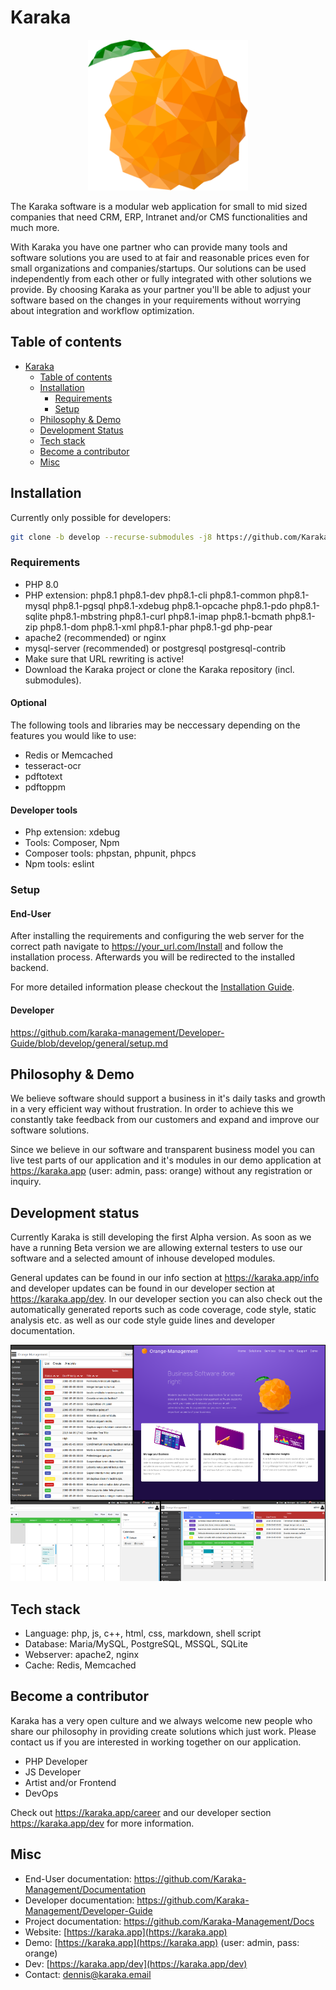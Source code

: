 # Karaka

<p align="center"><img src="https://raw.githubusercontent.com/Karaka-Management/Assets/master/art/logo.png" width="256" alt="Logo"></p>

The Karaka software is a modular web application for small to mid sized companies that need CRM, ERP, Intranet and/or CMS functionalities and much more.

With Karaka you have one partner who can provide many tools and software solutions you are used to at fair and reasonable prices even for small organizations and companies/startups. Our solutions can be used independently from each other or fully integrated with other solutions we provide. By choosing Karaka as your partner you'll be able to adjust your software based on the changes in your requirements without worrying about integration and workflow optimization.

## Table of contents

- [Karaka](#karaka)
  - [Table of contents](#table-of-contents)
  - [Installation](#installation)
    - [Requirements](#requirements)
    - [Setup](#setup)
  - [Philosophy & Demo](#philosophy--demo)
  - [Development Status](#development-status)
  - [Tech stack](#tech-stack)
  - [Become a contributor](#become-a-contributor)
  - [Misc](#misc)

## Installation

Currently only possible for developers:

```sh
git clone -b develop --recurse-submodules -j8 https://github.com/Karaka-Management/Karaka.git
```

### Requirements

* PHP 8.0
* PHP extension: php8.1 php8.1-dev php8.1-cli php8.1-common php8.1-mysql php8.1-pgsql php8.1-xdebug php8.1-opcache php8.1-pdo php8.1-sqlite php8.1-mbstring php8.1-curl php8.1-imap php8.1-bcmath php8.1-zip php8.1-dom php8.1-xml php8.1-phar php8.1-gd php-pear
* apache2 (recommended) or nginx
* mysql-server (recommended) or postgresql postgresql-contrib
* Make sure that URL rewriting is active!
* Download the Karaka project or clone the Karaka repository (incl. submodules).

#### Optional

The following tools and libraries may be neccessary depending on the features you would like to use:

* Redis or Memcached
* tesseract-ocr
* pdftotext
* pdftoppm

#### Developer tools

* Php extension: xdebug
* Tools: Composer, Npm
* Composer tools: phpstan, phpunit, phpcs
* Npm tools: eslint

### Setup

#### End-User

After installing the requirements and configuring the web server for the correct path navigate to https://your_url.com/Install and follow the installation process. Afterwards you will be redirected to the installed backend.

For more detailed information please checkout the [Installation Guide](https://karaka.app/dev/guide?page=setup/installation).

#### Developer

https://github.com/karaka-management/Developer-Guide/blob/develop/general/setup.md

## Philosophy & Demo

We believe software should support a business in it's daily tasks and growth in a very efficient way without frustration. In order to achieve this we constantly take feedback from our customers and expand and improve our software solutions.

Since we believe in our software and transparent business model you can live test parts of our application and it's modules in our demo application at https://karaka.app (user: admin, pass: orange) without any registration or inquiry.

## Development status

Currently Karaka is still developing the first Alpha version. As soon as we have a running Beta version we are allowing external testers to use our software and a selected amount of inhouse developed modules.

General updates can be found in our info section at https://karaka.app/info and developer updates can be found in our developer section at https://karaka.app/dev. In our developer section you can also check out the automatically generated reports such as code coverage, code style, static analysis etc. as well as our code style guide lines and developer documentation.

![Preview](https://raw.githubusercontent.com/Karaka-Management/Assets/master/art/preview.png)

## Tech stack

* Language: php, js, c++, html, css, markdown, shell script
* Database: Maria/MySQL, PostgreSQL, MSSQL, SQLite
* Webserver: apache2, nginx
* Cache: Redis, Memcached

## Become a contributor

Karaka has a very open culture and we always welcome new people who share our philosophy in providing create solutions which just work. Please contact us if you are interested in working together on our application.

* PHP Developer
* JS Developer
* Artist and/or Frontend
* DevOps

Check out https://karaka.app/career and our developer section https://karaka.app/dev for more information.

## Misc

* End-User documentation: https://github.com/Karaka-Management/Documentation
* Developer documentation: https://github.com/Karaka-Management/Developer-Guide
* Project documentation: https://github.com/Karaka-Management/Docs
* Website: [https://karaka.app](https://karaka.app)
* Demo: [https://karaka.app](https://karaka.app) (user: admin, pass: orange)
* Dev: [https://karaka.app/dev](https://karaka.app/dev)
* Contact: dennis@karaka.email
